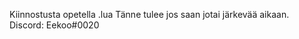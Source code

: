 Kiinnostusta opetella .lua
Tänne tulee jos saan jotai järkevää aikaan.
Discord: Eekoo#0020

<!---
Eekooo/Eekooo is a ✨ special ✨ repository because its `README.md` (this file) appears on your GitHub profile.
You can click the Preview link to take a look at your changes.
--->
